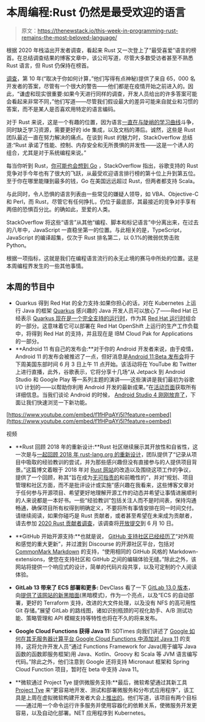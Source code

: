 # 本周编程:Rust 仍然是最受欢迎的语言

> 原文：<https://thenewstack.io/this-week-in-programming-rust-remains-the-most-beloved-language/>

根据 2020 年栈溢出开发者调查，看起来 Rust 又一次登上了“最受喜爱”语言的榜首。在总结调查结果的博客文章中，该公司写道，尽管大多数受访者甚至不熟悉 Rust 语言，但 Rust 仍保持在榜首。

[调查](https://insights.stackoverflow.com/survey/2020)，第 10 年(“取决于你如何计算，”他们写得有点神秘)提供了来自 65，000 名开发者的答案，尽管有一个很大的警告——他们都是在疫情开始之前进入的。因此，“谦虚和现实很重要:如果今天进行同样的调查，开发人员给出的许多答案可能会看起来非常不同，”他们写道——尽管我们假设最大的差异可能来自就业和习惯的答案，而不是某人是否喜欢用特定的语言编码。

对于 Rust 来说，这是一个有趣的位置，因为语言[一直在与陡峭的学习曲线](https://thenewstack.io/this-week-in-programming-whats-holding-back-rust-and-go/)斗争，同时缺乏学习资源，需要更好的 ide 集成，以及文档的滞后。诚然，这些是 Rust 团队最近一直在努力解决的痛点。在谈到 Rust 的魅力时，StackOverflow 总结道:“Rust 承诺了性能、控制、内存安全和无所畏惧的并发性——这是一个诱人的组合，尤其是对于系统编程来说。”

每当你听到 Rust，[你可能也会想到 Go](https://thenewstack.io/this-week-in-programming-rust-versus-go-why-not-both/) ，StackOverflow 指出，谷歌支持的 Rust 竞争对手今年也有了很大的飞跃，从最受欢迎语言排行榜的第十位上升到第五位。至于你在哪里能赚到最多的钱，Go 在美国远远超过 Rust，但两者都支持 Scala。

与此同时，令人恐惧的语言列表由一些常见的嫌疑人领导，如 VBA、Objective-C 和 Perl，而 Rust，尽管它有任何挣扎，仍位于最底部，其最接近的竞争对手享有两倍的恐惧百分比。的确如此，至爱的人类。

StackOverflow 将这些“语言”从其他“编程、脚本和标记语言”中分离出来，在过去的八年中，JavaScript 一直稳坐第一的位置。与此相关的是，TypeScript，JavaScript 的编译超集，仅次于 Rust 排名第二，以 0.1%的微弱优势击败 Python。

根据一项指标，这就是我们在编程语言流行的永无止境的赛马中所处的位置。这是本周编程界发生的一些其他事情。

## 本周的节目中

*   Quarkus 得到 Red Hat 的全力支持:如果你担心的话，对在 Kubernetes 上运行 Java 的框架 [Quarkus](https://quarkus.io/) 感兴趣的 Java 开发人员可以放心了——Red Hat 已经表示 [Quarkus 现在是一个完全支持的运行时](https://www.redhat.com/en/blog/bringing-java-kubernetes-native-future-quarkus)，作为其 [Red Hat 运行时](https://www.redhat.com/en/products/runtimes)组合的一部分。这意味着它可以部署在 Red Hat OpenShift 上运行的生产工作负载中，将得到 Red Hat 的支持，并且现在是 IBM Cloud Pak for Applications 的一部分。
*   **Android 11 有自己的发布会:**对于你的 Android 开发者来说，由于疫情，Android 11 的发布会被推迟了一点，但好消息是[Android 11:Beta 发布会](http://android-developers.googleblog.com/2020/05/android11-beta-launch-show-heres-how-to.html)将于下周美国东部时间 6 月 3 日上午 11 点开始。该活动将在 YouTube 和 Twitter 上进行直播，此外，谷歌表示，它将分享十几场“从 Jetpack 到 Android Studio 和 Google Play 等一系列主题的演讲——这些演讲是我们最初为谷歌 I/O 计划的——以帮助你利用 Android 开发的最新成果。”在[活动页面](https://g.co/android11)获取所有详细信息。当我们谈论 Android 的时候， [Android Studio 4 刚刚放弃了](https://android-developers.googleblog.com/2020/05/android-studio-4.html)，下面让我们快速浏览一下新功能。

[https://www.youtube.com/embed/f1fHPqAYj5I?feature=oembed](https://www.youtube.com/embed/f1fHPqAYj5I?feature=oembed)

视频

*   **Rust 回顾 2018 年的重新设计:**Rust 社区继续展示其开放性和自省性，这一次是与[一起回顾 2018 年 rust-lang.org 的重新设计](https://blog.rust-lang.org/inside-rust/2020/05/26/website-retrospective.html)，团队提供了“记录从项目中吸取的经验教训的尝试，并为那些感兴趣但没有直接参与的人提供项目背景。”这篇博文着眼于 2018 年对 [Rust 网站](https://www.rust-lang.org/)的改造以及围绕这项工作的争议，提供了一个回顾，称其“旨在成为[无可指责的](https://blog.newrelic.com/technology/blameless-retrospectives/)和前瞻性的”，并对“规划、项目管理和社区方面，而不是批评设计或实施”感兴趣在我看来，这些博客文章对于任何参与开源项目、希望更好地理解开源工作的动态并希望让事情进展顺利的人来说都是一本好书。一些“经验教训”包括关注人而不是时间表，保持沟通畅通，确保项目所有权得到明确定义，不要将所有事情安排在同一时间交付。请继续阅读，如果你碰巧是 Rust 贡献者，或者甚至希望在未来成为贡献者，请去参加 [2020 Rust 贡献者调查](https://blog.rust-lang.org/inside-rust/2020/05/27/contributor-survey.html)，该调查将[开放提交](https://forms.gle/G1jKM1ppGunft6j29)到 6 月 10 日。

*   **GitHub 开始开源支持:**也就是说， [GitHub 支持社区已经经历了](https://github.blog/2020-05-27-the-github-support-community-has-a-new-look-and-feel/)“对外观和感觉的重大更新”，并过渡到 Discourse 的开源社区平台，包括对 [CommonMark Markdown](https://commonmark.org/help/) 的支持，“使用相同的 GitHub 风格的 Markdown- extensions，使您在支持社区和 GitHub 之间的编辑体验无缝。”除此之外，该网站将提供一个响应式的设计，简单的代码片段共享，以及可定制的个人阅读体验。
*   **GitLab 13 带来了 ECS 部署和更多:** DevClass 看了一下 [GitLab 13.0 版本](https://about.gitlab.com/releases/2020/05/22/gitlab-13-0-released/)，向[提供了该网站的新黑暗面](https://devclass.com/2020/05/26/gitlab-13/)(黑暗模式)，作为一个亮点，以及“ECS 的自动部署，更好的 Terraform 支持，改进的大文件处理，以及没有 NFS 的高可用性 Git 存储。”展望 GitLab 的路线图，诸如识别瓶颈的可视化助手、A/B 测试功能、策略管理和 API 模糊支持等特性也将在不久的将来发布。
*   **Google Cloud Functions 获得 Java 11:** SDTimes 向我们讲述了 [Google 如何在其无服务器计算平台 Google Cloud Functions 中添加对 Java 11](https://sdtimes.com/java/google-cloud-functions-adds-support-for-java-11/) 的支持，这将允许开发人员“通过 Functions Framework for Java(用于编写 Java 函数的函数即服务框架)用 Java、Kotlin、Groovy 和 Scala 等 JVM 语言编写代码。”除此之外，他们注意到 Google 还将支持 Micronaut 框架和 Spring Cloud Function 项目，暂时在 beta 中支持 Java 11。
*   **微软通过 Project Tye 提供微服务支持:**最后，微软希望通过其新工具 [Project Tye](https://github.com/dotnet/tye) 来“更容易地开发、测试和部署微服务和分布式应用程序”，该工具是上周在虚拟微软构建开发者大会上[推出的](https://devblogs.microsoft.com/aspnet/introducing-project-tye/)。他们写道，该项目有两个目标——通过用一个命令运行许多服务并使用容器化的依赖关系，使微服务开发更容易，以及自动化部署。NET 应用程序到 Kubernetes。

<svg xmlns:xlink="http://www.w3.org/1999/xlink" viewBox="0 0 68 31" version="1.1"><title>Group</title> <desc>Created with Sketch.</desc></svg>